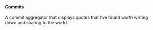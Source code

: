 #### Commits

A commit aggregator that displays quotes that I've found worth writing down and sharing to the world.
